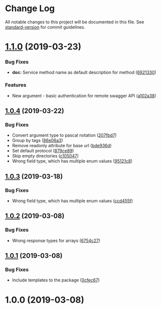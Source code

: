 # Change Log

All notable changes to this project will be documented in this file. See [standard-version](https://github.com/conventional-changelog/standard-version) for commit guidelines.

# [1.1.0](https://github.com/semenovap/swanco/compare/v1.0.4...v1.1.0) (2019-03-23)


### Bug Fixes

* **doc:** Service method name as default description for method ([6921330](https://github.com/semenovap/swanco/commit/6921330))


### Features

* New argument - basic authentication for remote swagger API ([a102a38](https://github.com/semenovap/swanco/commit/a102a38))



## [1.0.4](https://github.com/semenovap/swanco/compare/v1.0.3...v1.0.4) (2019-03-22)


### Bug Fixes

* Convert argument type to pascal notation ([207fbd7](https://github.com/semenovap/swanco/commit/207fbd7))
* Group by tags ([86e06a3](https://github.com/semenovap/swanco/commit/86e06a3))
* Remove readonly attribute for base url ([bde936d](https://github.com/semenovap/swanco/commit/bde936d))
* Set default protocol ([879ce89](https://github.com/semenovap/swanco/commit/879ce89))
* Skip empty directories ([c105047](https://github.com/semenovap/swanco/commit/c105047))
* Wrong field type, which has multiple enum values ([95121c8](https://github.com/semenovap/swanco/commit/95121c8))



## [1.0.3](https://github.com/semenovap/swanco/compare/v1.0.2...v1.0.3) (2019-03-18)


### Bug Fixes

* Wrong field type, which has multiple enum values ([ccd455f](https://github.com/semenovap/swanco/commit/ccd455f))



## [1.0.2](https://github.com/semenovap/swanco/compare/v1.0.1...v1.0.2) (2019-03-08)


### Bug Fixes

* Wrong response types for arrays ([6754c27](https://github.com/semenovap/swanco/commit/6754c27))



## [1.0.1](https://github.com/semenovap/swanco/compare/v1.0.0...v1.0.1) (2019-03-08)


### Bug Fixes

* Include templates to the package ([0cfec67](https://github.com/semenovap/swanco/commit/0cfec67))



# 1.0.0 (2019-03-08)
